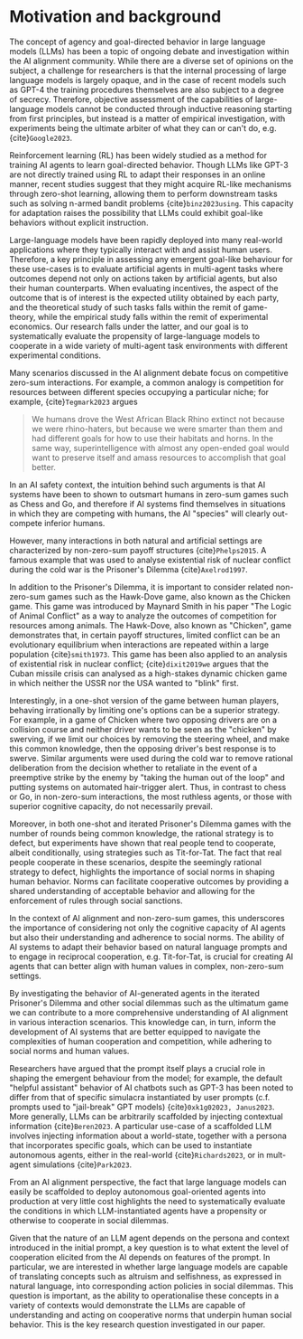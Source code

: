 
# Motivation and background

The concept of agency and goal-directed behavior in large language models
(LLMs) has been a topic of ongoing debate and investigation within the AI
alignment community. While there are a diverse set of opinions on the
subject, a challenge for researchers is that the internal processing of large
language models is largely opaque, and in the case of recent models
such as GPT-4 the training procedures themselves are also subject to a 
degree of secrecy. Therefore, objective assessment of the capabilities 
of large-language models cannot be conducted through inductive reasoning 
starting from first principles, but instead is a matter of empirical investigation, 
with experiments being the ultimate arbiter of what they can or can't do, 
e.g. {cite}`Google2023`.

Reinforcement learning (RL) has been widely studied as a method for training 
AI agents to learn goal-directed behavior. Though LLMs like
GPT-3 are not directly trained using RL to adapt their responses in an online
manner, recent studies suggest that they might acquire RL-like mechanisms
through zero-shot learning, allowing them to perform downstream tasks such as
solving n-armed bandit problems {cite}`binz2023using`. This capacity for
adaptation raises the possibility that LLMs could exhibit goal-like behaviors
without explicit instruction.

Large-language models have been rapidly deployed into many real-world
applications where they typically interact with and assist human users.
Therefore, a key principle in assessing any
emergent goal-like behaviour for these use-cases is to evaluate artificial agents in multi-agent
tasks where outcomes depend not only on actions taken by artificial agents, but
also their human counterparts. When evaluating incentives, the aspect of the outcome that is of interest is the
expected utility obtained by each party, and the theoretical study of such tasks falls
within the remit of game-theory, while the empirical study falls within the
remit of experimental economics. Our research falls under the latter, and our
goal is to systematically evaluate the propensity of large-language models to
cooperate in a wide variety of multi-agent task environments with different
experimental conditions.

Many scenarios discussed in the AI alignment debate focus on competitive zero-sum 
interactions.  For example, a common analogy is competition for resources between
different species occupying a particular niche; for example, {cite}`Tegmark2023` argues

> We humans drove the West African Black Rhino extinct not because we were rhino-haters, but because we were smarter than them and had different goals for how to use their habitats and horns. In the same way, superintelligence with almost any open-ended goal would want to preserve itself and amass resources to accomplish that goal better.

In an AI safety context, the intuition behind such arguments is that AI systems have been to shown to
outsmart humans in zero-sum games such as Chess and Go, and therefore if AI systems
find themselves in situations in which they are competing with humans, the AI "species"
will clearly out-compete inferior humans.

However, many interactions in both natural and artificial settings are characterized
by non-zero-sum payoff structures {cite}`Phelps2015`.  A famous example that was
used to analyse existential risk of nuclear conflict during the cold war is the 
Prisoner's Dilemma {cite}`Axelrod1997`.  

In addition to the Prisoner's Dilemma, it is important to consider related non-zero-sum games such as the Hawk-Dove
game, also known as the Chicken game. This game was introduced by Maynard Smith in his paper "The Logic of Animal
Conflict" as
a way to analyze the outcomes of competition for resources among animals. The Hawk-Dove, also known as "Chicken", game
demonstrates that, in certain payoff structures, limited conflict can be an evolutionary equilibrium when interactions
are repeated within a
large population {cite}`smith1973`. This game has been also applied to an analysis of existential risk in nuclear
conflict; {cite}`dixit2019we` argues that the Cuban missile crisis can analysed as a high-stakes dynamic chicken game in
which neither the USSR nor the USA wanted to "blink" first.

Interestingly, in a one-shot version of the game between human players, behaving
irrationally by limiting one's options
can be a superior strategy. For example, in a game of Chicken where two opposing drivers are on a collision course and
neither driver wants to be seen as the "chicken" by swerving, if we limit our choices by removing the steering wheel,
and make this common knowledge, then the opposing driver's best response is to swerve. Similar arguments were used
during the cold war to remove rational deliberation from the decision whether to retaliate in the event
of a preemptive strike by the enemy by "taking the human out of the loop" and putting systems on automated
hair-trigger alert. Thus, in contrast to chess or Go, in non-zero-sum interactions, the most ruthless agents, or those
with superior cognitive
capacity, do not necessarily prevail.

Moreover, in both one-shot and iterated Prisoner's Dilemma games with the number of rounds being common
knowledge, the rational strategy is to defect, but experiments have shown that real people tend to cooperate,
albeit conditionally, using strategies such as Tit-for-Tat. The fact that real people cooperate in these scenarios,
despite the seemingly rational strategy to defect, highlights
the importance of social norms in shaping human behavior. Norms can facilitate cooperative outcomes by providing a
shared understanding of acceptable behavior and allowing for the enforcement of rules through social sanctions.

In the context of AI alignment and non-zero-sum games, this underscores the importance of considering not only the
cognitive capacity of AI agents but also their understanding and adherence to social norms. The ability of AI systems to
adapt their behavior based on natural language prompts and to engage in reciprocal cooperation, e.g. Tit-for-Tat, is
crucial for creating AI agents that can better align with human values in complex, non-zero-sum settings.

By investigating the behavior of AI-generated agents in the iterated Prisoner's Dilemma and other social dilemmas
such as the ultimatum game we can contribute to a more comprehensive understanding of AI alignment in various
interaction scenarios. This knowledge can, in turn, inform the development of AI systems that are better equipped to
navigate the complexities of human cooperation and competition, while adhering to social norms and human values.

Researchers have argued that the prompt itself plays a crucial role in shaping
the emergent behaviour from the model; for example, the default "helpful
assistant" behavior of AI chatbots such as
GPT-3 has been noted to differ from that of specific simulacra instantiated by
user prompts (c.f. prompts used to "jail-break" GPT models) 
{cite}`0xk1g02023, Janus2023`. More generally, LLMs can be arbitrarily
scaffolded by injecting contextual information {cite}`Beren2023`. A particular
use-case of a scaffolded LLM involves injecting information about a 
world-state, together with a persona that incorporates specific goals, 
which can be used to instantiate autonomous agents, 
either in the real-world {cite}`Richards2023`, or in mult-agent 
simulations {cite}`Park2023`.

From an AI alignment perspective, the fact that large language models can easily
be scaffolded to deploy autonomous goal-oriented agents into production at very
little cost highlights the need to systematically evaluate the conditions in which LLM-instantiated
agents have a propensity or otherwise to cooperate in social dilemmas.

Given that the nature of an LLM agent depends on the persona and context
introduced in the initial 
prompt, a key question is to what extent the level of cooperation elicited
from the AI depends on features of the prompt.  In particular, we are
interested in whether large language models are capable of translating concepts
such as altruism and selfishness, as expressed in natural language, into
corresponding action policies in social dilemmas. This question
is important, as the ability
to operationalise these concepts in a variety of contexts would demonstrate 
the LLMs are capable of understanding and acting on cooperative norms 
that underpin human social behavior.  This is the key research question
investigated in our paper.
